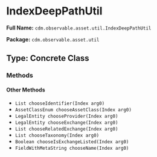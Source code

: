 # IndexDeepPathUtil

**Full Name:** `cdm.observable.asset.util.IndexDeepPathUtil`

**Package:** `cdm.observable.asset.util`

## Type: Concrete Class

### Methods

#### Other Methods

- `List chooseIdentifier(Index arg0)`
- `AssetClassEnum chooseAssetClass(Index arg0)`
- `LegalEntity chooseProvider(Index arg0)`
- `LegalEntity chooseExchange(Index arg0)`
- `List chooseRelatedExchange(Index arg0)`
- `List chooseTaxonomy(Index arg0)`
- `Boolean chooseIsExchangeListed(Index arg0)`
- `FieldWithMetaString chooseName(Index arg0)`

